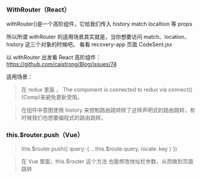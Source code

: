 ### WithRouter（React）

withRouter()是一个高阶组件，它给我们传入 history match localtion 等 props

所以所谓 withRouter 的适用场景其实就是，当你想要访问 match、location、history 这三个对象的时候吧。
看看 recovery-app 页面 CodeSent.jsx

以 withRouter 出发看 React 高阶组件：https://github.com/caistrong/Blog/issues/74

适用场景：

> 在 redux 里面 ， The component is connected to redux via connect()(Comp)来避免更新受阻。

> 在组件中意图使用 history 来控制路由跳转除了<Link to="/some/path">这样声明式的路由跳转，有时候我们也想要编程式的路由跳转。

### this.\$router.push（Vue）

> this.$router.push({ query: { ...this.$route.query, locale: key } })

> 在 Vue 里面，this.\$router 这个方法 也能修改地址栏参数，从而做到页面跳转
